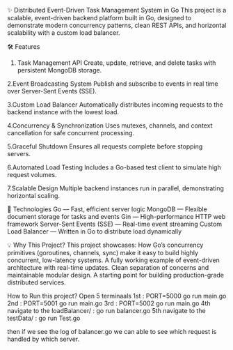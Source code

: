 ✨ Distributed Event-Driven Task Management System in Go
This project is a scalable, event-driven backend platform built in Go, designed to demonstrate modern concurrency patterns, clean REST APIs, and horizontal scalability with a custom load balancer.

🛠 Features
1. Task Management API
Create, update, retrieve, and delete tasks with persistent MongoDB storage.

2.Event Broadcasting System
Publish and subscribe to events in real time over Server-Sent Events (SSE).

3.Custom Load Balancer
Automatically distributes incoming requests to the backend instance with the lowest load.

4.Concurrency & Synchronization
Uses mutexes, channels, and context cancellation for safe concurrent processing.

5.Graceful Shutdown
Ensures all requests complete before stopping servers.

6.Automated Load Testing
Includes a Go-based test client to simulate high request volumes.

7.Scalable Design
Multiple backend instances run in parallel, demonstrating horizontal scaling.

🚀 Technologies
Go — Fast, efficient server logic
MongoDB — Flexible document storage for tasks and events
Gin — High-performance HTTP web framework
Server-Sent Events (SSE) — Real-time event streaming
Custom Load Balancer — Written in Go to distribute load dynamically

💡 Why This Project?
This project showcases:
How Go’s concurrency primitives (goroutines, channels, sync) make it easy to build highly concurrent, low-latency systems.
A fully working example of event-driven architecture with real-time updates.
Clean separation of concerns and maintainable modular design.
A starting point for building production-grade distributed services.

How to Run this project?
Open 5 terminaals 
1st : PORT=5000 go run main.go
2nd : PORT=5001 go run main.go
3rd : PORT=5002 go run main.go
4th navigate to the loadBalancer/ : go run balancer.go
5th navigate to the testData/ : go run Test.go

then if we see the log of balancer.go we can able to see which request is handled by which server.
